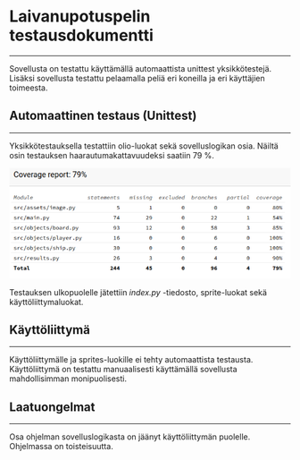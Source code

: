 # Laivanupotuspelin testausdokumentti
----

Sovellusta on testattu käyttämällä automaattista unittest yksikkötestejä. Lisäksi sovellusta testattu pelaamalla peliä eri koneilla ja eri käyttäjien toimeesta.

## Automaattinen testaus (Unittest)
----

Yksikkötestauksella testattiin olio-luokat sekä sovelluslogikan osia. Näiltä osin testauksen haarautumakattavuudeksi saatiin 79 %.

![Raportti](https://github.com/zmejka/ot-harjoitustyo/blob/master/dokumentaatio/kuvat/coverage_report.png)

Testauksen ulkopuolelle jätettiin *index.py* -tiedosto, sprite-luokat sekä käyttöliittymaluokat. 

## Käyttöliittymä
----

Käyttöliittymälle ja sprites-luokille ei tehty automaattista testausta. Käyttöliittymä on testattu manuaalisesti käyttämällä sovellusta mahdollisimman monipuolisesti.

## Laatuongelmat
----

Osa ohjelman sovelluslogikasta on jäänyt käyttöliittymän puolelle. 
Ohjelmassa on toisteisuutta.  
